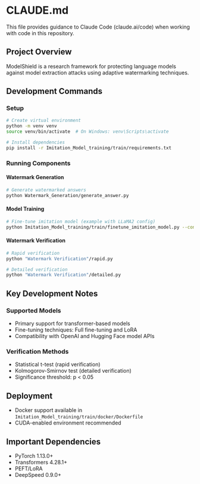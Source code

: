 # CLAUDE.md

This file provides guidance to Claude Code (claude.ai/code) when working with code in this repository.

## Project Overview
ModelShield is a research framework for protecting language models against model extraction attacks using adaptive watermarking techniques.

## Development Commands

### Setup
```bash
# Create virtual environment
python -m venv venv
source venv/bin/activate  # On Windows: venv\Scripts\activate

# Install dependencies
pip install -r Imitation_Model_training/train/requirements.txt
```

### Running Components

#### Watermark Generation
```bash
# Generate watermarked answers
python Watermark_Generation/generate_answer.py
```

#### Model Training
```bash
# Fine-tune imitation model (example with LLaMA2 config)
python Imitation_Model_training/train/finetune_imitation_model.py --config Imitation_Model_training/train/configs/example_llama2.json
```

#### Watermark Verification
```bash
# Rapid verification
python "Watermark Verification"/rapid.py

# Detailed verification
python "Watermark Verification"/detailed.py
```

## Key Development Notes


### Supported Models
- Primary support for transformer-based models
- Fine-tuning techniques: Full fine-tuning and LoRA
- Compatibility with OpenAI and Hugging Face model APIs

### Verification Methods
- Statistical t-test (rapid verification)
- Kolmogorov-Smirnov test (detailed verification)
- Significance threshold: p < 0.05

## Deployment
- Docker support available in `Imitation_Model_training/train/docker/Dockerfile`
- CUDA-enabled environment recommended

## Important Dependencies
- PyTorch 1.13.0+
- Transformers 4.28.1+
- PEFT/LoRA
- DeepSpeed 0.9.0+